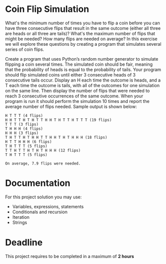 # Coin Flip Simulation

What's the minimum number of times you have to flip a coin before you can have three consecutive flips that result in the same outcome (either all three are heads or all three are tails)? What's the maximum number of flips that might be needed? How many flips are needed on average? In this exercise we will explore these questions
by creating a program that simulates several series of coin flips.

Create a program that uses Python’s random number generator to simulate flipping a coin several times. 
The simulated coin should be fair, meaning that the probability of heads is equal to the probability of tails. 
Your program should flip simulated coins until either 3 consecutive heads of 3 consecutive tails occur. Display an H each time the outcome is heads, and a T each time the outcome is tails, with all of the outcomes for one simulation on the same line. 
Then display the number of flips that were needed to reach 3 consecutive occurrences of the same outcome. When your program is run it should perform the simulation 10 times and report the average number of flips needed. Sample output is shown below:

```
H T T T (4 flips)
H H T T H T H T T H H T H T T H T T T (19 flips)
T T T (3 flips)
T H H H (4 flips)
H H H (3 flips)
T H T T H T H H T T H H T H T H H H (18 flips)
H T T H H H (6 flips)
T H T T T (5 flips)
T T H T T H T H T H H H (12 flips)
T H T T T (5 flips)

On average, 7.9 flips were needed.
```

# Documentation

For this project solution you may use:

- Variables, expressions, statements
- Conditionals and recursion
- Iteration
- Strings

# Deadline

This project requires to be completed in a maximum of **2 hours**
